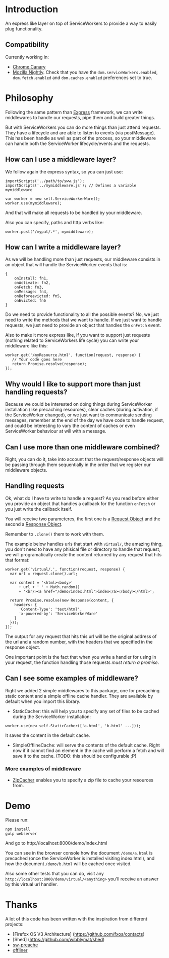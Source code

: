 # Introduction

An express like layer on top of ServiceWorkers to provide a way to easily plug functionality.

## Compatibility

Currently working in:
- [Chrome Canary](https://www.google.co.uk/chrome/browser/canary.html)
- [Mozilla Nightly](https://blog.wanderview.com/sw-builds/). Check that you have the `dom.serviceWorkers.enabled`, `dom.fetch.enabled` and `dom.caches.enabled` preferences set to true.

# Philosophy
Following the same pattern than [Express](http://expressjs.com/) framework, we can write middlewares to handle our requests, pipe them and build greater things.

But with ServiceWorkers you can do more things than just attend requests. They have a lifecycle and are able to listen to events (via postMessage). This has been handle as well as part of the process, so your middleware can handle both the ServiceWorker lifecycle/events and the requests.

## How can I use a middleware layer?
We follow again the express syntax, so you can just use:

```
importScripts('../path/to/sww.js');
importScripts('../mymiddleware.js'); // Defines a variable mymiddleware

var worker = new self.ServiceWorkerWare();
worker.use(mymiddleware);
```

And that will make all requests to be handled by your middleware.

Also you can specify, paths and http verbs like:

```
worker.post('/mypat/.*', mymiddleware);
```

## How can I write a middleware layer?
As we will be handling more than just requests, our middleware consists in an object that will handle the ServiceWorker events that is:

```
{
    onInstall: fn1,
    onActivate: fn2,
    onFetch: fn3,
    onMessage: fn4,
    onBeforeevicted: fn5,
    onEvicted: fn6
}
```

Do we need to provide functionality to all the possible events? No, we just need to write the methods that we want to handle. If we just want to handle requests, we just need to provide an object that handles the `onFetch` event.

Also to make it more express like, if you want to support just requests (nothing related to ServiceWorkers life cycle) you can write your middleware like this:

```
worker.get('/myResource.html', function(request, response) {
   // Your code goes here
   return Promise.resolve(response);
});
```

## Why would I like to support more than just handling requests?

Because we could be interested on doing things during ServiceWorker installation (like precaching resources), clear caches (during activation, if the ServiceWorker changed), or we just want to communicate sending messages, remember at the end of the day we have code to handle request, and could be interesting to vary the content of caches or even ServiceWorker behaviour at will with a message.

## Can I use more than one middleware combined?

Right, you can do it, take into account that the request/response objects will be passing through them sequentially in the order that we register our middleware objects.

## Handling requests

Ok, what do I have to write to handle a request? As you read before either you provide an object that handles a callback for the function `onFetch` or you just write the callback itself.

You will receive two parameteres, the first one is a [Request Object](https://fetch.spec.whatwg.org/#concept-request) and the second a [Response Object](https://fetch.spec.whatwg.org/#concept-response).

Remember to `.clone()` them to work with them.

The example below handles urls that start with `virtual/`, the amazing thing, you don't need to have any phisical file or directory to handle that request, we will programatically create the content returned by any request that hits that format:
```
worker.get('virtual/.', function(request, response) {
  var url = request.clone().url;

  var content = '<html><body>'
      + url + ' ' + Math.random()
      + '<br/><a href="/demo/index.html">index</a></body></html>';

  return Promise.resolve(new Response(content, {
    headers: {
      'Content-Type': 'text/html',
      'x-powered-by': 'ServiceWorkerWare'
    }
  }));
});
```

The output for any request that hits this url will be the original address of the url and a random number, with the headers that we specified in the response object.

One important point is the fact that when you write a handler for using in your request, the function handling those requests *must return a promise*.

## Can I see some examples of middleware?

Right we added 2 simple middlewares to this package, one for precaching static content and a simple offline cache handler. They are available by default when you import this library.

* StaticCacher: this will help you to specify any set of files to be cached during the ServiceWorker installation:
```
worker.use(new self.StaticCacher(['a.html', 'b.html' ...]));
```
It saves the content in the default cache.

* SimpleOfflineCache: will serve the contents of the default cache. Right now if it cannot find an element in the cache will perform a fetch and will save it to the cache.
(TODO: this should be configurable ;P)

### More examples of middleware
* [ZipCacher](https://github.com/arcturus/zipcacher) enables you to specify a zip file to cache your resources from.

# Demo

Please run:
```
npm install
gulp webserver
```

And go to http://localhost:8000/demo/index.html

You can see in the browser console how the document `/demo/a.html` is precached (once the ServiceWorker is installed visiting index.html), and how the document `/demo/b.html` will be cached once visited.

Also some other tests that you can do, visit any `http://localhost:8000/demo/virtual/<anything>` you'll receive an answer by this virtual url handler.

# Thanks
A lot of this code has been written with the inspiration from different projects:
- [Firefox OS V3 Architecture] (https://github.com/fxos/contacts)
- [Shed] (https://github.com/wibblymat/shed)
- [sw-preache](https://github.com/jeffposnick/sw-precache)
- [offliner](https://github.com/lodr/offliner)
